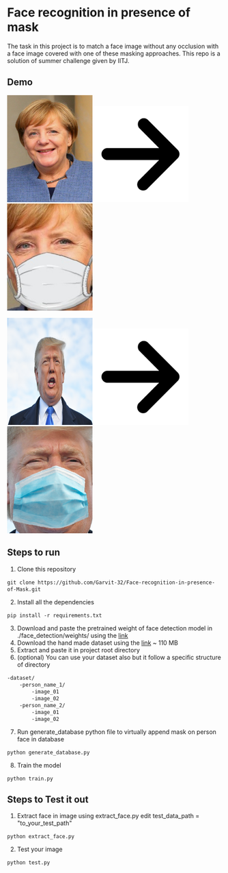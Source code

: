 # Face recognition in presence of mask

The task in this project is to match a face image without any occlusion with a face image covered with one of these masking approaches. This repo is a solution of summer challenge given by IITJ.

## Demo 

<p>
<p align="left"><img height="250" width=200" src="https://github.com/Garvit-32/Face-recognition-in-presence-of-Mask/blob/master/readmeImages/01-1.jpg" alt="01-1"/><img src="https://github.com/Garvit-32/Face-recognition-in-presence-of-Mask/blob/master/readmeImages/arrow.png" alt="arrow"/><img height="250" width=200" src="https://github.com/Garvit-32/Face-recognition-in-presence-of-Mask/blob/master/readmeImages/01-2.jpg" alt="01-2"/>
</p>
<p align="left"><img height="250" width=200" src="https://github.com/Garvit-32/Face-recognition-in-presence-of-Mask/blob/master/readmeImages/02-1.png" alt="02-1"/><img src="https://github.com/Garvit-32/Face-recognition-in-presence-of-Mask/blob/master/readmeImages/arrow.png" alt="arrow"/><img height="250" width=200" src="https://github.com/Garvit-32/Face-recognition-in-presence-of-Mask/blob/master/readmeImages/02-2.png" alt="02-2"/>
</p>
</p>


## Steps to run 
 1. Clone this repository
 ```
 git clone https://github.com/Garvit-32/Face-recognition-in-presence-of-Mask.git
 ``` 
 2. Install all the dependencies
```
pip install -r requirements.txt
```

 3. Download and paste the pretrained weight of face detection model in ./face_detection/weights/
using the [link](https://drive.google.com/file/d/1WeXlNYsM6dMP3xQQELI-4gxhwKUQxc3-/view)
 4. Download the hand made dataset using the [link](https://drive.google.com/file/d/0B-KJCaaF7elleG1RbzVPZWV4Tlk/view)  ~ 110 MB
 5. Extract and paste it in project root directory
 6. (optional) You can use your dataset also but it follow a specific structure of directory
```
-dataset/
	-person_name_1/
		-image_01
		-image_02
	-person_name_2/
		-image_01
		-image_02
```
 7. Run generate_database python file to virtually append mask on person face in database
```
python generate_database.py
```
 8. Train the model
```
python train.py
```

## Steps to Test it out

 1. Extract face in image using extract_face.py 
 edit test_data_path = "to_your_test_path"
 ```
 python extract_face.py
 ```
 2. Test your image
 ```
 python test.py
 ```

